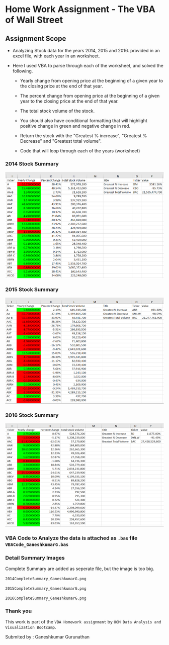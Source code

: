 # Home Work Assignment - The VBA of Wall Street

## Assignment Scope

* Analyzing Stock data for the years 2014, 2015 and 2016. provided in an excel file, with each year in an worksheet.

* Here I used VBA to parse through each of the worksheet, and solved the following.

  * Yearly change from opening price at the beginning of a given year to the closing price at the end of that year.
  
  * The percent change from opening price at the beginning of a given year to the closing price at the end of that year.
  
  * The total stock volume of the stock.
  
  * You should also have conditional formatting that will highlight positive change in green and negative change in red.
  
  * Return the stock with the "Greatest % increase", "Greatest % Decrease" and "Greatest total volume".
  
  * Code that will loop through each of the years (worksheet)

### 2014 Stock Summary

![2014 Stock Summary](2014SnapShot_GaneshkumarG.png)

### 2015 Stock Summary

![2015 Stock Summary](2015SnapShot_GaneshkumarG.png)

### 2016 Stock Summary

![2016 Stock Summary](2016SnapShot_GaneshkumarG.png)

### VBA Code to Analyze the data is attached as `.bas` file `VBACode_GaneshkumarG.bas`

### Detail Summary Images

Complete Summary are added as seperate file, but the image is too big.

`2014CompleteSummary_GaneshkumarG.png`

`2015CompleteSummary_GaneshkumarG.png`

`2016CompleteSummary_GaneshkumarG.png`
  
### Thank you 

This work is part of the `VBA Homework assignment` by `UOM Data Analysis and Visualization Bootcamp`.

Submited by : Ganeshkumar Gurunathan
